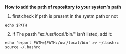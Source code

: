 ****How to add the path of repository to your system's path****
1. first check if path is present in the syetm path or not
```
echo $PATH
```
2. If The pasth "ex:/usr/local/bin/" isn't listed, add it:
```
echo 'export PATH=$PATH:/usr/local/bin' >> ~/.bashrc
source ~/.bashrc
```
